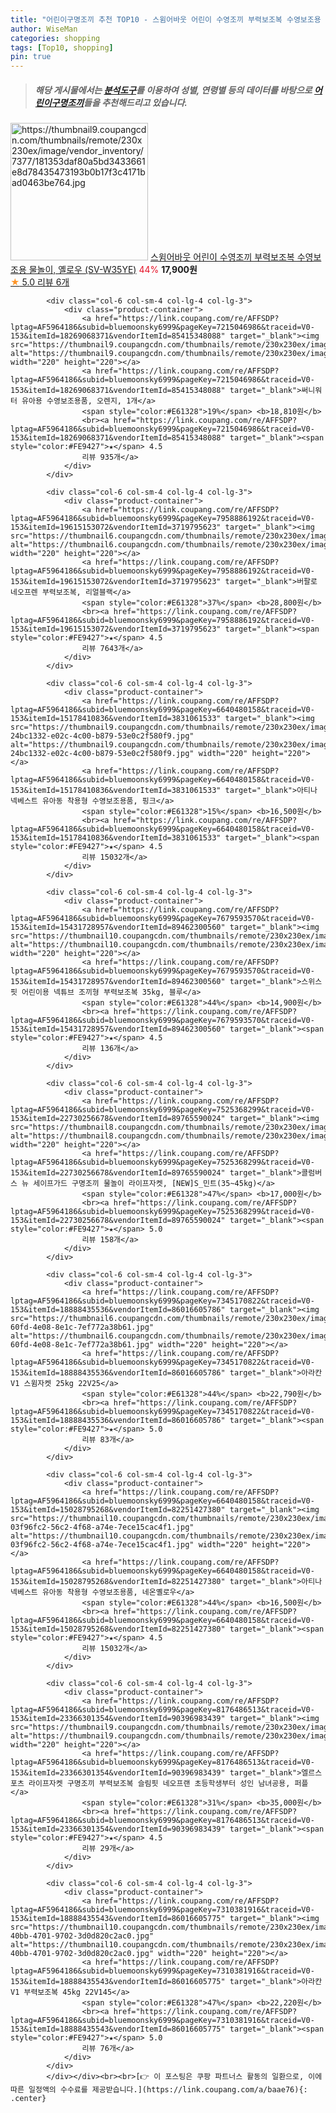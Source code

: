 ```yaml
---
title: "어린이구명조끼 추천 TOP10 - 스윔어바웃 어린이 수영조끼 부력보조복 수영보조용 물놀이, 옐로우 (SV-W35YE)"
author: WiseMan
categories: shopping
tags: [Top10, shopping]
pin: true
---
```


> ##### 해당 게시물에서는 [**분석도구**](https://itemscout.io/)를 이용하여 **성별**, **연령별** 등의 데이터를 바탕으로 [**어린이구명조끼**](https://link.coupang.com/a/baae76)들을 추천해드리고 있습니다.
<div class="container"><div class="row">
            <div class="col-6 col-sm-4 col-lg-4 col-lg-3">
                <div class="product-container">
                    <a href="https://link.coupang.com/re/AFFSDP?lptag=AF5964186&subid=bluemoonsky6999&pageKey=8247885751&traceid=V0-153&itemId=23741206203&vendorItemId=90823749705" target="_blank"><img src="https://thumbnail9.coupangcdn.com/thumbnails/remote/230x230ex/image/vendor_inventory/7377/181353daf80a5bd3433661e8d78435473193b0b17f3c4171bad0463be764.jpg" alt="https://thumbnail9.coupangcdn.com/thumbnails/remote/230x230ex/image/vendor_inventory/7377/181353daf80a5bd3433661e8d78435473193b0b17f3c4171bad0463be764.jpg" width="220" height="220"></a>
                    <a href="https://link.coupang.com/re/AFFSDP?lptag=AF5964186&subid=bluemoonsky6999&pageKey=8247885751&traceid=V0-153&itemId=23741206203&vendorItemId=90823749705" target="_blank">스윔어바웃 어린이 수영조끼 부력보조복 수영보조용 물놀이, 옐로우 (SV-W35YE)</a>
                    <span style="color:#E61328">44%</span> <b>17,900원</b>
                    <br><a href="https://link.coupang.com/re/AFFSDP?lptag=AF5964186&subid=bluemoonsky6999&pageKey=8247885751&traceid=V0-153&itemId=23741206203&vendorItemId=90823749705" target="_blank"><span style="color:#FE9427">★</span> 5.0
                    리뷰 6개</a>
                </div>
            </div>
            
            <div class="col-6 col-sm-4 col-lg-4 col-lg-3">
                <div class="product-container">
                    <a href="https://link.coupang.com/re/AFFSDP?lptag=AF5964186&subid=bluemoonsky6999&pageKey=7215046986&traceid=V0-153&itemId=18269068371&vendorItemId=85415348088" target="_blank"><img src="https://thumbnail9.coupangcdn.com/thumbnails/remote/230x230ex/image/rs_quotation_api/npdqadnz/38b3e28f28f8449db31f5cdde6af10f1.jpg" alt="https://thumbnail9.coupangcdn.com/thumbnails/remote/230x230ex/image/rs_quotation_api/npdqadnz/38b3e28f28f8449db31f5cdde6af10f1.jpg" width="220" height="220"></a>
                    <a href="https://link.coupang.com/re/AFFSDP?lptag=AF5964186&subid=bluemoonsky6999&pageKey=7215046986&traceid=V0-153&itemId=18269068371&vendorItemId=85415348088" target="_blank">써니워터 유아용 수영보조용품, 오렌지, 1개</a>
                    <span style="color:#E61328">19%</span> <b>18,810원</b>
                    <br><a href="https://link.coupang.com/re/AFFSDP?lptag=AF5964186&subid=bluemoonsky6999&pageKey=7215046986&traceid=V0-153&itemId=18269068371&vendorItemId=85415348088" target="_blank"><span style="color:#FE9427">★</span> 4.5
                    리뷰 935개</a>
                </div>
            </div>
            
            <div class="col-6 col-sm-4 col-lg-4 col-lg-3">
                <div class="product-container">
                    <a href="https://link.coupang.com/re/AFFSDP?lptag=AF5964186&subid=bluemoonsky6999&pageKey=7958886192&traceid=V0-153&itemId=19615153072&vendorItemId=3719795623" target="_blank"><img src="https://thumbnail6.coupangcdn.com/thumbnails/remote/230x230ex/image/vendor_inventory/36b1/52afd19523c02568c7b52974ffc618e9b2961bfdddcfafe31e1f3a20fec5.jpg" alt="https://thumbnail6.coupangcdn.com/thumbnails/remote/230x230ex/image/vendor_inventory/36b1/52afd19523c02568c7b52974ffc618e9b2961bfdddcfafe31e1f3a20fec5.jpg" width="220" height="220"></a>
                    <a href="https://link.coupang.com/re/AFFSDP?lptag=AF5964186&subid=bluemoonsky6999&pageKey=7958886192&traceid=V0-153&itemId=19615153072&vendorItemId=3719795623" target="_blank">버팔로 네오프렌 부력보조복, 리얼블랙</a>
                    <span style="color:#E61328">37%</span> <b>28,800원</b>
                    <br><a href="https://link.coupang.com/re/AFFSDP?lptag=AF5964186&subid=bluemoonsky6999&pageKey=7958886192&traceid=V0-153&itemId=19615153072&vendorItemId=3719795623" target="_blank"><span style="color:#FE9427">★</span> 4.5
                    리뷰 7643개</a>
                </div>
            </div>
            
            <div class="col-6 col-sm-4 col-lg-4 col-lg-3">
                <div class="product-container">
                    <a href="https://link.coupang.com/re/AFFSDP?lptag=AF5964186&subid=bluemoonsky6999&pageKey=6640480158&traceid=V0-153&itemId=15178410836&vendorItemId=3831061533" target="_blank"><img src="https://thumbnail9.coupangcdn.com/thumbnails/remote/230x230ex/image/retail/images/1108382925288216-24bc1332-e02c-4c00-b879-53e0c2f580f9.jpg" alt="https://thumbnail9.coupangcdn.com/thumbnails/remote/230x230ex/image/retail/images/1108382925288216-24bc1332-e02c-4c00-b879-53e0c2f580f9.jpg" width="220" height="220"></a>
                    <a href="https://link.coupang.com/re/AFFSDP?lptag=AF5964186&subid=bluemoonsky6999&pageKey=6640480158&traceid=V0-153&itemId=15178410836&vendorItemId=3831061533" target="_blank">아티나 넥베스트 유아동 착용형 수영보조용품, 핑크</a>
                    <span style="color:#E61328">15%</span> <b>16,500원</b>
                    <br><a href="https://link.coupang.com/re/AFFSDP?lptag=AF5964186&subid=bluemoonsky6999&pageKey=6640480158&traceid=V0-153&itemId=15178410836&vendorItemId=3831061533" target="_blank"><span style="color:#FE9427">★</span> 4.5
                    리뷰 15032개</a>
                </div>
            </div>
            
            <div class="col-6 col-sm-4 col-lg-4 col-lg-3">
                <div class="product-container">
                    <a href="https://link.coupang.com/re/AFFSDP?lptag=AF5964186&subid=bluemoonsky6999&pageKey=7679593570&traceid=V0-153&itemId=15431728957&vendorItemId=89462300560" target="_blank"><img src="https://thumbnail10.coupangcdn.com/thumbnails/remote/230x230ex/image/rs_quotation_api/3eccp7p8/63d2708bf5694bdba55c5bafb8461cdd.jpg" alt="https://thumbnail10.coupangcdn.com/thumbnails/remote/230x230ex/image/rs_quotation_api/3eccp7p8/63d2708bf5694bdba55c5bafb8461cdd.jpg" width="220" height="220"></a>
                    <a href="https://link.coupang.com/re/AFFSDP?lptag=AF5964186&subid=bluemoonsky6999&pageKey=7679593570&traceid=V0-153&itemId=15431728957&vendorItemId=89462300560" target="_blank">스위스핏 어린이용 넥튜브 조끼형 부력보조복 35kg, 블루</a>
                    <span style="color:#E61328">44%</span> <b>14,900원</b>
                    <br><a href="https://link.coupang.com/re/AFFSDP?lptag=AF5964186&subid=bluemoonsky6999&pageKey=7679593570&traceid=V0-153&itemId=15431728957&vendorItemId=89462300560" target="_blank"><span style="color:#FE9427">★</span> 4.5
                    리뷰 136개</a>
                </div>
            </div>
            
            <div class="col-6 col-sm-4 col-lg-4 col-lg-3">
                <div class="product-container">
                    <a href="https://link.coupang.com/re/AFFSDP?lptag=AF5964186&subid=bluemoonsky6999&pageKey=7525368299&traceid=V0-153&itemId=22730256678&vendorItemId=89765590024" target="_blank"><img src="https://thumbnail8.coupangcdn.com/thumbnails/remote/230x230ex/image/vendor_inventory/7c27/216b6d5a1fa7a357980f6fa3c10c7417b3c44c7efb5f96fec97b54bb1928.jpg" alt="https://thumbnail8.coupangcdn.com/thumbnails/remote/230x230ex/image/vendor_inventory/7c27/216b6d5a1fa7a357980f6fa3c10c7417b3c44c7efb5f96fec97b54bb1928.jpg" width="220" height="220"></a>
                    <a href="https://link.coupang.com/re/AFFSDP?lptag=AF5964186&subid=bluemoonsky6999&pageKey=7525368299&traceid=V0-153&itemId=22730256678&vendorItemId=89765590024" target="_blank">콜럼버스 뉴 세이프가드 구명조끼 물놀이 라이프자켓, [NEW]S_민트(35~45kg)</a>
                    <span style="color:#E61328">47%</span> <b>17,000원</b>
                    <br><a href="https://link.coupang.com/re/AFFSDP?lptag=AF5964186&subid=bluemoonsky6999&pageKey=7525368299&traceid=V0-153&itemId=22730256678&vendorItemId=89765590024" target="_blank"><span style="color:#FE9427">★</span> 5.0
                    리뷰 158개</a>
                </div>
            </div>
            
            <div class="col-6 col-sm-4 col-lg-4 col-lg-3">
                <div class="product-container">
                    <a href="https://link.coupang.com/re/AFFSDP?lptag=AF5964186&subid=bluemoonsky6999&pageKey=7345170822&traceid=V0-153&itemId=18888435536&vendorItemId=86016605786" target="_blank"><img src="https://thumbnail6.coupangcdn.com/thumbnails/remote/230x230ex/image/retail/images/2023/05/19/14/6/16151b00-60fd-4e08-8e1c-7ef772a38b61.jpg" alt="https://thumbnail6.coupangcdn.com/thumbnails/remote/230x230ex/image/retail/images/2023/05/19/14/6/16151b00-60fd-4e08-8e1c-7ef772a38b61.jpg" width="220" height="220"></a>
                    <a href="https://link.coupang.com/re/AFFSDP?lptag=AF5964186&subid=bluemoonsky6999&pageKey=7345170822&traceid=V0-153&itemId=18888435536&vendorItemId=86016605786" target="_blank">아라칸 V1 스윔자켓 25kg 22V25</a>
                    <span style="color:#E61328">44%</span> <b>22,790원</b>
                    <br><a href="https://link.coupang.com/re/AFFSDP?lptag=AF5964186&subid=bluemoonsky6999&pageKey=7345170822&traceid=V0-153&itemId=18888435536&vendorItemId=86016605786" target="_blank"><span style="color:#FE9427">★</span> 5.0
                    리뷰 83개</a>
                </div>
            </div>
            
            <div class="col-6 col-sm-4 col-lg-4 col-lg-3">
                <div class="product-container">
                    <a href="https://link.coupang.com/re/AFFSDP?lptag=AF5964186&subid=bluemoonsky6999&pageKey=6640480158&traceid=V0-153&itemId=15028795268&vendorItemId=82251427380" target="_blank"><img src="https://thumbnail10.coupangcdn.com/thumbnails/remote/230x230ex/image/retail/images/3222643825097130-03f96fc2-56c2-4f68-a74e-7ece15cac4f1.jpg" alt="https://thumbnail10.coupangcdn.com/thumbnails/remote/230x230ex/image/retail/images/3222643825097130-03f96fc2-56c2-4f68-a74e-7ece15cac4f1.jpg" width="220" height="220"></a>
                    <a href="https://link.coupang.com/re/AFFSDP?lptag=AF5964186&subid=bluemoonsky6999&pageKey=6640480158&traceid=V0-153&itemId=15028795268&vendorItemId=82251427380" target="_blank">아티나 넥베스트 유아동 착용형 수영보조용품, 네온옐로우</a>
                    <span style="color:#E61328">44%</span> <b>16,500원</b>
                    <br><a href="https://link.coupang.com/re/AFFSDP?lptag=AF5964186&subid=bluemoonsky6999&pageKey=6640480158&traceid=V0-153&itemId=15028795268&vendorItemId=82251427380" target="_blank"><span style="color:#FE9427">★</span> 4.5
                    리뷰 15032개</a>
                </div>
            </div>
            
            <div class="col-6 col-sm-4 col-lg-4 col-lg-3">
                <div class="product-container">
                    <a href="https://link.coupang.com/re/AFFSDP?lptag=AF5964186&subid=bluemoonsky6999&pageKey=8176486513&traceid=V0-153&itemId=23366301354&vendorItemId=90396983439" target="_blank"><img src="https://thumbnail9.coupangcdn.com/thumbnails/remote/230x230ex/image/vendor_inventory/a086/469909a124fb1d981a7fb39439aa5e1072c84e7f2a381cc2a68e6aeb2a09.jpg" alt="https://thumbnail9.coupangcdn.com/thumbnails/remote/230x230ex/image/vendor_inventory/a086/469909a124fb1d981a7fb39439aa5e1072c84e7f2a381cc2a68e6aeb2a09.jpg" width="220" height="220"></a>
                    <a href="https://link.coupang.com/re/AFFSDP?lptag=AF5964186&subid=bluemoonsky6999&pageKey=8176486513&traceid=V0-153&itemId=23366301354&vendorItemId=90396983439" target="_blank">엘르스포츠 라이프자켓 구명조끼 부력보조복 슬림핏 네오프랜 초등학생부터 성인 남녀공용, 퍼플</a>
                    <span style="color:#E61328">31%</span> <b>35,000원</b>
                    <br><a href="https://link.coupang.com/re/AFFSDP?lptag=AF5964186&subid=bluemoonsky6999&pageKey=8176486513&traceid=V0-153&itemId=23366301354&vendorItemId=90396983439" target="_blank"><span style="color:#FE9427">★</span> 4.5
                    리뷰 29개</a>
                </div>
            </div>
            
            <div class="col-6 col-sm-4 col-lg-4 col-lg-3">
                <div class="product-container">
                    <a href="https://link.coupang.com/re/AFFSDP?lptag=AF5964186&subid=bluemoonsky6999&pageKey=7310381916&traceid=V0-153&itemId=18888435543&vendorItemId=86016605775" target="_blank"><img src="https://thumbnail10.coupangcdn.com/thumbnails/remote/230x230ex/image/retail/images/2023/05/19/14/6/69deeecb-40bb-4701-9702-3d0d820c2ac0.jpg" alt="https://thumbnail10.coupangcdn.com/thumbnails/remote/230x230ex/image/retail/images/2023/05/19/14/6/69deeecb-40bb-4701-9702-3d0d820c2ac0.jpg" width="220" height="220"></a>
                    <a href="https://link.coupang.com/re/AFFSDP?lptag=AF5964186&subid=bluemoonsky6999&pageKey=7310381916&traceid=V0-153&itemId=18888435543&vendorItemId=86016605775" target="_blank">아라칸 V1 부력보조복 45kg 22V145</a>
                    <span style="color:#E61328">47%</span> <b>22,220원</b>
                    <br><a href="https://link.coupang.com/re/AFFSDP?lptag=AF5964186&subid=bluemoonsky6999&pageKey=7310381916&traceid=V0-153&itemId=18888435543&vendorItemId=86016605775" target="_blank"><span style="color:#FE9427">★</span> 5.0
                    리뷰 76개</a>
                </div>
            </div>
            </div></div><br><br>[👉 이 포스팅은 쿠팡 파트너스 활동의 일환으로, 이에 따른 일정액의 수수료를 제공받습니다.](https://link.coupang.com/a/baae76){: .center}